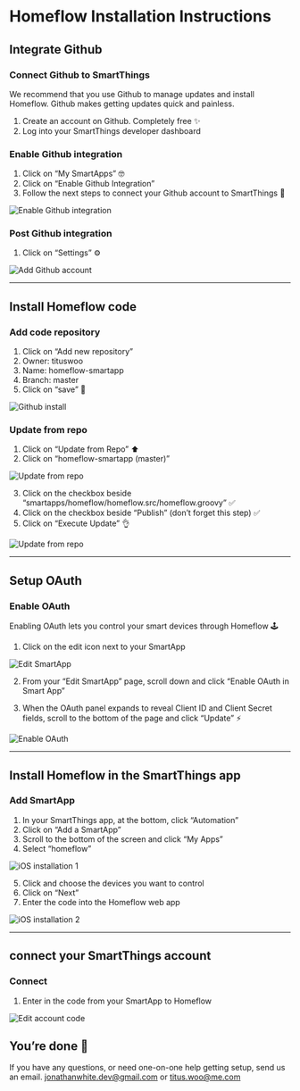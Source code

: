 # Homeflow Installation Instructions

## Integrate Github

### Connect Github to SmartThings
We recommend that you use Github to manage updates and install Homeflow. Github makes getting updates quick and painless.

1. Create an account on Github. Completely free ✨
2. Log into your SmartThings developer dashboard

### Enable Github integration
1. Click on “My SmartApps” 🤓
2. Click on “Enable Github Integration”
3. Follow the next steps to connect your Github account to SmartThings 👾

![Enable Github integration](assets/enable-github-integration.png)

### Post Github integration
1. Click on “Settings” ⚙️

![Add Github account](assets/add-github-account.png)

-----

## Install Homeflow code

### Add code repository
1. Click on “Add new repository”
2. Owner: tituswoo
3. Name: homeflow-smartapp
4. Branch: master
5. Click on “save” 💾

![Github install](assets/github-install.png)

### Update from repo
1. Click on “Update from Repo” ⬆️
2. Click on “homeflow-smartapp (master)”

![Update from repo](assets/update-from-repo-1.png)

3. Click on the checkbox beside “smartapps/homeflow/homeflow.src/homeflow.groovy” ✅
4. Click on the checkbox beside “Publish” (don’t forget this step) ✅
5. Click on “Execute Update” 👌

![Update from repo](assets/update-from-repo-2.png)

-----

## Setup OAuth

### Enable OAuth
Enabling OAuth lets you control your smart devices through Homeflow 🕹
1. Click on the edit icon next to your SmartApp

![Edit SmartApp](assets/edit-app.png)

2. From your “Edit SmartApp” page, scroll down and click “Enable OAuth in Smart App”

3. When the OAuth panel expands to reveal Client ID and Client Secret fields, scroll to the bottom of the page and click “Update” ⚡️

![Enable OAuth](assets/update-settings.png)

-----

## Install Homeflow in the SmartThings app

### Add SmartApp
1. In your SmartThings app, at the bottom, click “Automation”
2. Click on “Add a SmartApp”
3. Scroll to the bottom of the screen and click “My Apps”
4. Select “homeflow”

![iOS installation 1](assets/ios-installation-1.png)

5. Click and choose the devices you want to control
6. Click on “Next”
7. Enter the code into the Homeflow web app

![iOS installation 2](assets/ios-installation-2.png)

-----

## connect your SmartThings account

### Connect
1. Enter in the code from your SmartApp to Homeflow

![Edit account code](assets/enter-account-code.png)

## You’re done 🎉
If you have any questions, or need one-on-one help getting setup, send us an email. jonathanwhite.dev@gmail.com or titus.woo@me.com
